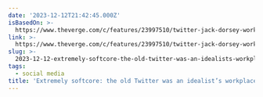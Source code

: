 ```yaml
---
date: '2023-12-12T21:42:45.000Z'
isBasedOn: >-
  https://www.theverge.com/c/features/23997510/twitter-jack-dorsey-workplace-extremely-softcore
link: >-
  https://www.theverge.com/c/features/23997510/twitter-jack-dorsey-workplace-extremely-softcore
slug: >-
  2023-12-12-extremely-softcore-the-old-twitter-was-an-idealists-workplace-and-a-naive
tags:
  - social media
title: 'Extremely softcore: the old Twitter was an idealist’s workplace and a naive'
---
```


